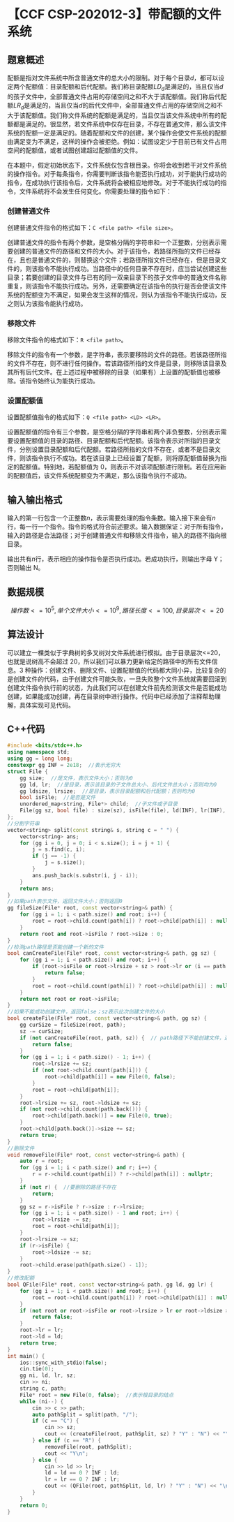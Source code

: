 # 【CCF CSP-202012-3】带配额的文件系统

## 题意概述

配额是指对文件系统中所含普通文件的总大小的限制。对于每个目录$d$，都可以设定两个配额值：目录配额和后代配额。我们称目录配额$LD_d$是满足的，当且仅当$d$的孩子文件中，全部普通文件占用的存储空间之和不大于该配额值。我们称后代配额$LR_d$是满足的，当且仅当$d$的后代文件中，全部普通文件占用的存储空间之和不大于该配额值。我们称文件系统的配额是满足的，当且仅当该文件系统中所有的配额都是满足的。很显然，若文件系统中仅存在目录，不存在普通文件，那么该文件系统的配额一定是满足的。随着配额和文件的创建，某个操作会使文件系统的配额由满足变为不满足，这样的操作会被拒绝。例如：试图设定少于目前已有文件占用空间的配额值，或者试图创建超过配额值的文件。

在本题中，假定初始状态下，文件系统仅包含根目录。你将会收到若干对文件系统的操作指令。对于每条指令，你需要判断该指令能否执行成功，对于能执行成功的指令，在成功执行该指令后，文件系统将会被相应地修改。对于不能执行成功的指令，文件系统将不会发生任何变化。你需要处理的指令如下：

### 创建普通文件

创建普通文件指令的格式如下：`C <file path> <file size>`。

创建普通文件的指令有两个参数，是空格分隔的字符串和一个正整数，分别表示需要创建的普通文件的路径和文件的大小。对于该指令，若路径所指的文件已经存在，且也是普通文件的，则替换这个文件；若路径所指文件已经存在，但是目录文件的，则该指令不能执行成功。当路径中的任何目录不存在时，应当尝试创建这些目录；若要创建的目录文件与已有的同一双亲目录下的孩子文件中的普通文件名称重复，则该指令不能执行成功。另外，还需要确定在该指令的执行是否会使该文件系统的配额变为不满足，如果会发生这样的情况，则认为该指令不能执行成功，反之则认为该指令能执行成功。

### 移除文件

移除文件指令的格式如下：`R <file path>`。

移除文件的指令有一个参数，是字符串，表示要移除的文件的路径。若该路径所指的文件不存在，则不进行任何操作。若该路径所指的文件是目录，则移除该目录及其所有后代文件。在上述过程中被移除的目录（如果有）上设置的配额值也被移除。该指令始终认为能执行成功。

### 设置配额值

设置配额值指令的格式如下：`Q <file path> <LD> <LR>`。

设置配额值的指令有三个参数，是空格分隔的字符串和两个非负整数，分别表示需要设置配额值的目录的路径、目录配额和后代配额。该指令表示对所指的目录文件，分别设置目录配额和后代配额。若路径所指的文件不存在，或者不是目录文件，则该指令执行不成功。若在该目录上已经设置了配额，则将原配额值替换为指定的配额值。特别地，若配额值为 0，则表示不对该项配额进行限制。若在应用新的配额值后，该文件系统配额变为不满足，那么该指令执行不成功。

## 输入输出格式

输入的第一行包含一个正整数$n$，表示需要处理的指令条数。输入接下来会有$n$行，每一行一个指令。指令的格式符合前述要求。输入数据保证：对于所有指令，输入的路径是合法路径；对于创建普通文件和移除文件指令，输入的路径不指向根目录。

输出共有$n$行，表示相应的操作指令是否执行成功。若成功执行，则输出字母 Y；否则输出 N。

## 数据规模

$$操作数<=10^5, 单个文件大小<=10^9, 路径长度<=100, 目录层次<=20$$

## 算法设计

可以建立一棵类似于字典树的多叉树对文件系统进行模拟。由于目录层次<=20，也就是说树高不会超过 20，所以我们可以暴力更新给定的路径中的所有文件信息。3 种操作：创建文件、删除文件、设置配额值的代码都大同小异，比较复杂的是创建文件的代码，由于创建文件可能失败，一旦失败整个文件系统就需要回滚到创建文件指令执行前的状态，为此我们可以在创建文件前先检测该文件是否能成功创建，如果能成功创建，再在目录树中进行操作。代码中已经添加了注释帮助理解，具体实现可见代码。

## C++代码

```cpp
#include <bits/stdc++.h>
using namespace std;
using gg = long long;
constexpr gg INF = 2e18;  //表示无穷大
struct File {
    gg size;  //是文件，表示文件大小；否则为0
    gg ld, lr;  //是目录，表示该目录的子文件总大小、后代文件总大小；否则均为0
    gg ldsize, lrsize;  //是目录，表示目录配额和后代配额；否则均为0
    bool isFile;  //是否是文件
    unordered_map<string, File*> child;  //子文件或子目录
    File(gg sz, bool file) : size(sz), isFile(file), ld(INF), lr(INF), ldsize(0), lrsize(0) {}
};
//分割字符串
vector<string> split(const string& s, string c = " ") {
    vector<string> ans;
    for (gg i = 0, j = 0; i < s.size(); i = j + 1) {
        j = s.find(c, i);
        if (j == -1) {
            j = s.size();
        }
        ans.push_back(s.substr(i, j - i));
    }
    return ans;
}
//如果path表示文件，返回文件大小；否则返回0
gg fileSize(File* root, const vector<string>& path) {
    for (gg i = 1; i < path.size() and root; i++) {
        root = root->child.count(path[i]) ? root->child[path[i]] : nullptr;
    }
    return root and root->isFile ? root->size : 0;
}
//检测path路径是否能创建一个新的文件
bool canCreateFile(File* root, const vector<string>& path, gg sz) {
    for (gg i = 1; i < path.size() and root; i++) {
        if (root->isFile or root->lrsize + sz > root->lr or (i == path.size() - 1 and root->ldsize + sz > root->ld)) {
            return false;
        }
        root = root->child.count(path[i]) ? root->child[path[i]] : nullptr;
    }
    return not root or root->isFile;
}
//如果不能成功创建文件，返回false；sz表示此次创建文件的大小
bool createFile(File* root, const vector<string>& path, gg sz) {
    gg curSize = fileSize(root, path);
    sz -= curSize;
    if (not canCreateFile(root, path, sz)) {  // path路径下不能创建文件，返回false
        return false;
    }
    for (gg i = 1; i < path.size() - 1; i++) {
        root->lrsize += sz;
        if (not root->child.count(path[i])) {
            root->child[path[i]] = new File(0, false);
        }
        root = root->child[path[i]];
    }
    root->lrsize += sz, root->ldsize += sz;
    if (not root->child.count(path.back())) {
        root->child[path.back()] = new File(0, true);
    }
    root->child[path.back()]->size += sz;
    return true;
}
//删除文件
void removeFile(File* root, const vector<string>& path) {
    auto r = root;
    for (gg i = 1; i < path.size() and r; i++) {
        r = r->child.count(path[i]) ? r->child[path[i]] : nullptr;
    }
    if (not r) {  //要删除的路径不存在
        return;
    }
    gg sz = r->isFile ? r->size : r->lrsize;
    for (gg i = 1; i < path.size() - 1 and root; i++) {
        root->lrsize -= sz;
        root = root->child[path[i]];
    }
    root->lrsize -= sz;
    if (r->isFile) {
        root->ldsize -= sz;
    }
    root->child.erase(path[path.size() - 1]);
}
//修改配额
bool QFile(File* root, const vector<string>& path, gg ld, gg lr) {
    for (gg i = 1; i < path.size() and root; i++) {
        root = root->child.count(path[i]) ? root->child[path[i]] : nullptr;
    }
    if (not root or root->isFile or root->lrsize > lr or root->ldsize > ld) {
        return false;
    }
    root->lr = lr;
    root->ld = ld;
    return true;
}
int main() {
    ios::sync_with_stdio(false);
    cin.tie(0);
    gg ni, ld, lr, sz;
    cin >> ni;
    string c, path;
    File* root = new File(0, false);  //表示根目录的结点
    while (ni--) {
        cin >> c >> path;
        auto pathSplit = split(path, "/");
        if (c == "C") {
            cin >> sz;
            cout << (createFile(root, pathSplit, sz) ? "Y" : "N") << "\n";
        } else if (c == "R") {
            removeFile(root, pathSplit);
            cout << "Y\n";
        } else {
            cin >> ld >> lr;
            ld = ld == 0 ? INF : ld;
            lr = lr == 0 ? INF : lr;
            cout << (QFile(root, pathSplit, ld, lr) ? "Y" : "N") << "\n";
        }
    }
    return 0;
}
```
